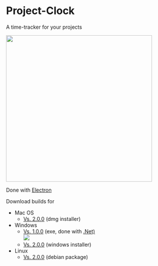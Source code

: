 # Project-Clock
A time-tracker for your projects

<img src="https://richlab.de/pics/pc-shot.png" width="400">

Done with <a href="https://electronjs.org/" target="_blank">Electron</a>

Download builds for

<ul>
    <li>Mac OS
        <ul>
            <li><a href="https://www.richlab.de/files/project-clock-installer.dmg">Vs. 2.0.0</a> (dmg installer)</li>
        </ul>
    </li>
    <li>Windows
        <ul>
            <li><a href="https://www.richlab.de/files/Project-Clock.zip">Vs. 1.0.0</a> (exe, done with <a href="https://www.microsoft.com/net" target="_blank">.Net)</a><br>
            <img src="https://richlab.de/pics/p-clock.jpg">
            </li>
            <li><a href="https://www.richlab.de/files/project-clock-installer.exe.zip">Vs. 2.0.0</a> (windows installer)</li>
        </ul>
    </li>
    <li>Linux
        <ul>
            <li><a href="https://www.richlab.de/files/Project-Clock_2.0.0_amd64.deb">Vs. 2.0.0</a> (debian package)</li>
        </ul>
    </li>
</ul>
